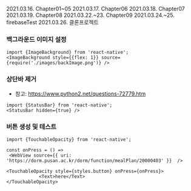 2021.03.16. Chapter01~05
2021.03.17. Chapter06
2021.03.18. Chapter07
2021.03.19. Chapter08
2021.03.22.~23. Chapter09
2021.03.24.~25. firebaseTest
2021.03.26. 클론프로젝트



### 백그라운드 이미지 설정

```tsx
import {ImageBackground} from 'react-native';
<ImageBackground style={{flex: 1}} source={require('./images/backImage.png')} />
```



### 상단바 제거

- 참고: https://www.python2.net/questions-72779.htm

```tsx
import {StatusBar} from 'react-native';
<StatusBar hidden={true} /> 
```

### 버튼 생성 및 테스트 

```tsx
import {TouchableOpacity} from 'react-native';

const onPress = () => 
 <WebView source={{ uri: 'https://dorm.pusan.ac.kr/dorm/function/mealPlan/20000403' }}  />

<TouchableOpacity style={styles.button} onPress={onPress}>
            <Text>here</Text>
</TouchableOpacity>
```

